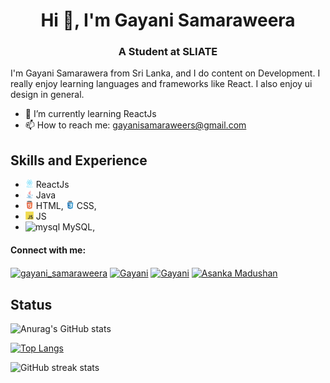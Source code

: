 <h1 align="center">Hi 👋, I'm Gayani Samaraweera</h1>
<h3 align="center">A Student at SLIATE</h3>

I'm Gayani Samarawera from Sri Lanka, and I do content on Development. I really enjoy learning languages and frameworks like React. I also enjoy ui design in general.
- 🌱 I’m currently learning ReactJs
- 📫 How to reach me: gayanisamaraweers@gmail.com

## Skills and Experience
* <img src="https://raw.githubusercontent.com/devicons/devicon/master/icons/react/react-original-wordmark.svg" alt="react" width="13" height="13"/> ReactJs
* <img src="https://raw.githubusercontent.com/devicons/devicon/master/icons/java/java-original.svg" alt="java" width="13" height="13"/> Java
* <img src="https://raw.githubusercontent.com/devicons/devicon/master/icons/html5/html5-original-wordmark.svg" alt="html5" width="13" height="13"/> HTML, <img src="https://raw.githubusercontent.com/devicons/devicon/master/icons/css3/css3-original-wordmark.svg" alt="css3" width="13" height="13"/> CSS,
* <img src="https://raw.githubusercontent.com/devicons/devicon/master/icons/javascript/javascript-original.svg" alt="javascript" width="13" height="13"/> JS
* <img src="https://www.svgrepo.com/show/303251/mysql-logo.svg" alt="mysql" width="13" height="13"/> MySQL,


<h4 align="left">Connect with me:</h4>
<p align="left">
<a href="www.linkedin.com/in/gayani-samaraweera-ba0657292" target="_blank"><img align="center" src="https://raw.githubusercontent.com/rahuldkjain/github-profile-readme-generator/master/src/images/icons/Social/linked-in-alt.svg" alt="gayani_samaraweera" height="30" width="40" /></a>
<a href="" target="_blank"><img align="center" src="https://raw.githubusercontent.com/rahuldkjain/github-profile-readme-generator/master/src/images/icons/Social/facebook.svg" alt="Gayani" height="30" width="40" /></a>
<a href="" target="_blank"><img align="center" src="https://raw.githubusercontent.com/rahuldkjain/github-profile-readme-generator/master/src/images/icons/Social/hackerrank.svg" alt="Gayani" height="30" width="40" /></a>
<a href="" target="_blank"><img align="center" src="https://raw.githubusercontent.com/rahuldkjain/github-profile-readme-generator/master/src/images/icons/Social/instagram.svg" alt="Asanka Madushan" height="30" width="40" /></a>
</p>

## Status

![Anurag's GitHub stats](https://github-readme-stats.vercel.app/api?username=desundara&show_icons=true&theme=darcula )

[![Top Langs](https://github-readme-stats.vercel.app/api/top-langs/?username=desundara&layout=compact&theme=darcula)](https://github.com/anuraghazra/github-readme-stats)

![GitHub streak stats](https://github-readme-streak-stats.herokuapp.com/?user=desundara&theme=darcula) 
